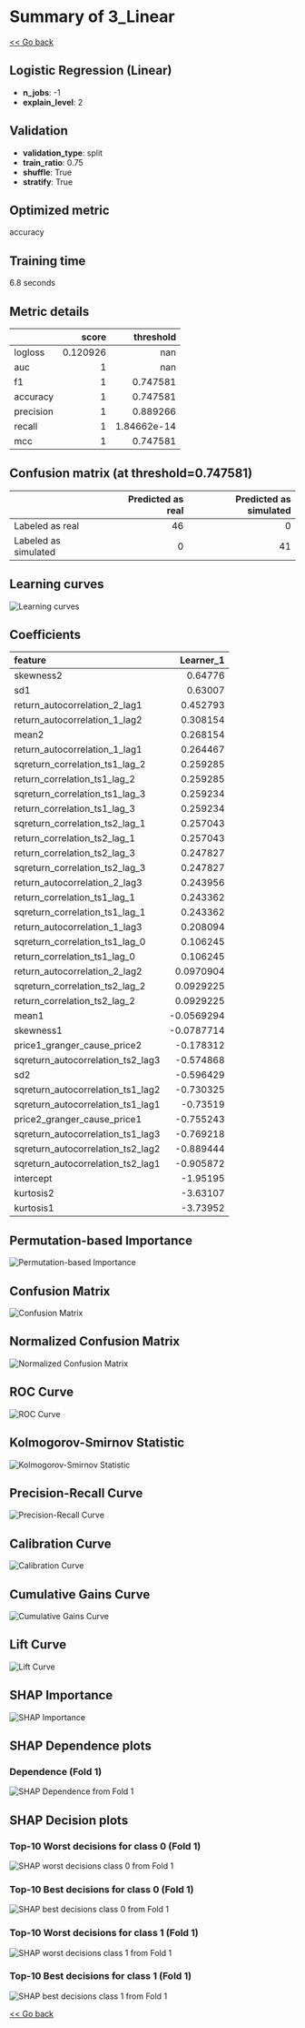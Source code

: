 # Summary of 3_Linear

[<< Go back](../README.md)


## Logistic Regression (Linear)
- **n_jobs**: -1
- **explain_level**: 2

## Validation
 - **validation_type**: split
 - **train_ratio**: 0.75
 - **shuffle**: True
 - **stratify**: True

## Optimized metric
accuracy

## Training time

6.8 seconds

## Metric details
|           |    score |     threshold |
|:----------|---------:|--------------:|
| logloss   | 0.120926 | nan           |
| auc       | 1        | nan           |
| f1        | 1        |   0.747581    |
| accuracy  | 1        |   0.747581    |
| precision | 1        |   0.889266    |
| recall    | 1        |   1.84662e-14 |
| mcc       | 1        |   0.747581    |


## Confusion matrix (at threshold=0.747581)
|                      |   Predicted as real |   Predicted as simulated |
|:---------------------|--------------------:|-------------------------:|
| Labeled as real      |                  46 |                        0 |
| Labeled as simulated |                   0 |                       41 |

## Learning curves
![Learning curves](learning_curves.png)

## Coefficients
| feature                           |   Learner_1 |
|:----------------------------------|------------:|
| skewness2                         |   0.64776   |
| sd1                               |   0.63007   |
| return_autocorrelation_2_lag1     |   0.452793  |
| return_autocorrelation_1_lag2     |   0.308154  |
| mean2                             |   0.268154  |
| return_autocorrelation_1_lag1     |   0.264467  |
| sqreturn_correlation_ts1_lag_2    |   0.259285  |
| return_correlation_ts1_lag_2      |   0.259285  |
| sqreturn_correlation_ts1_lag_3    |   0.259234  |
| return_correlation_ts1_lag_3      |   0.259234  |
| sqreturn_correlation_ts2_lag_1    |   0.257043  |
| return_correlation_ts2_lag_1      |   0.257043  |
| return_correlation_ts2_lag_3      |   0.247827  |
| sqreturn_correlation_ts2_lag_3    |   0.247827  |
| return_autocorrelation_2_lag3     |   0.243956  |
| return_correlation_ts1_lag_1      |   0.243362  |
| sqreturn_correlation_ts1_lag_1    |   0.243362  |
| return_autocorrelation_1_lag3     |   0.208094  |
| sqreturn_correlation_ts1_lag_0    |   0.106245  |
| return_correlation_ts1_lag_0      |   0.106245  |
| return_autocorrelation_2_lag2     |   0.0970904 |
| sqreturn_correlation_ts2_lag_2    |   0.0929225 |
| return_correlation_ts2_lag_2      |   0.0929225 |
| mean1                             |  -0.0569294 |
| skewness1                         |  -0.0787714 |
| price1_granger_cause_price2       |  -0.178312  |
| sqreturn_autocorrelation_ts2_lag3 |  -0.574868  |
| sd2                               |  -0.596429  |
| sqreturn_autocorrelation_ts1_lag2 |  -0.730325  |
| sqreturn_autocorrelation_ts1_lag1 |  -0.73519   |
| price2_granger_cause_price1       |  -0.755243  |
| sqreturn_autocorrelation_ts1_lag3 |  -0.769218  |
| sqreturn_autocorrelation_ts2_lag2 |  -0.889444  |
| sqreturn_autocorrelation_ts2_lag1 |  -0.905872  |
| intercept                         |  -1.95195   |
| kurtosis2                         |  -3.63107   |
| kurtosis1                         |  -3.73952   |


## Permutation-based Importance
![Permutation-based Importance](permutation_importance.png)
## Confusion Matrix

![Confusion Matrix](confusion_matrix.png)


## Normalized Confusion Matrix

![Normalized Confusion Matrix](confusion_matrix_normalized.png)


## ROC Curve

![ROC Curve](roc_curve.png)


## Kolmogorov-Smirnov Statistic

![Kolmogorov-Smirnov Statistic](ks_statistic.png)


## Precision-Recall Curve

![Precision-Recall Curve](precision_recall_curve.png)


## Calibration Curve

![Calibration Curve](calibration_curve_curve.png)


## Cumulative Gains Curve

![Cumulative Gains Curve](cumulative_gains_curve.png)


## Lift Curve

![Lift Curve](lift_curve.png)



## SHAP Importance
![SHAP Importance](shap_importance.png)

## SHAP Dependence plots

### Dependence (Fold 1)
![SHAP Dependence from Fold 1](learner_fold_0_shap_dependence.png)

## SHAP Decision plots

### Top-10 Worst decisions for class 0 (Fold 1)
![SHAP worst decisions class 0 from Fold 1](learner_fold_0_shap_class_0_worst_decisions.png)
### Top-10 Best decisions for class 0 (Fold 1)
![SHAP best decisions class 0 from Fold 1](learner_fold_0_shap_class_0_best_decisions.png)
### Top-10 Worst decisions for class 1 (Fold 1)
![SHAP worst decisions class 1 from Fold 1](learner_fold_0_shap_class_1_worst_decisions.png)
### Top-10 Best decisions for class 1 (Fold 1)
![SHAP best decisions class 1 from Fold 1](learner_fold_0_shap_class_1_best_decisions.png)

[<< Go back](../README.md)
